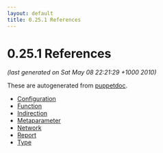 ```yaml
---
layout: default
title: 0.25.1 References
---
```


# 0.25.1 References

*(last generated on Sat May 08 22:21:29 +1000 2010)*

These are autogenerated from [puppetdoc](/projects/puppet/puppetdoc.html).
* [Configuration](configuration.html)
* [Function](function.html)
* [Indirection](indirection.html)
* [Metaparameter](metaparameter.html)
* [Network](network.html)
* [Report](report.html)
* [Type](type.html)
